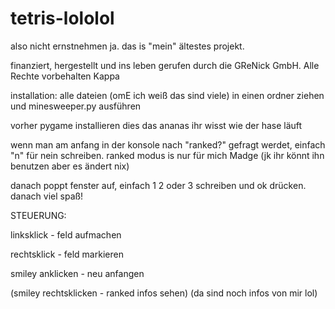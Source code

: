 # tetris-lololol

also nicht ernstnehmen ja. das is "mein" ältestes projekt.

finanziert, hergestellt und ins leben gerufen durch die GReNick GmbH. Alle Rechte vorbehalten Kappa

installation: alle dateien (omE ich weiß das sind viele) in einen ordner ziehen und minesweeper.py ausführen

vorher pygame installieren dies das ananas ihr wisst wie der hase läuft

wenn man am anfang in der konsole nach "ranked?" gefragt werdet, einfach "n" für nein schreiben. ranked modus is nur für mich Madge (jk ihr könnt ihn benutzen aber es ändert nix)

danach poppt fenster auf, einfach 1 2 oder 3 schreiben und ok drücken. danach viel spaß!

STEUERUNG:

linksklick - feld aufmachen

rechtsklick - feld markieren

smiley anklicken - neu anfangen

(smiley rechtsklicken - ranked infos sehen) (da sind noch infos von mir lol)
